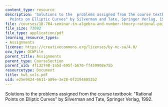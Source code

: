 ```yaml
---
content_type: resource
description: 'Solutions to the  problems assigned from the course textbook: "Rational
  Points on Elliptic Curves" by Silverman and Tate, Springer Verlag, 1992.'
file: /courses/18-704-seminar-in-algebra-and-number-theory-rational-points-on-elliptic-curves-fall-2004/e25e94246611a89e3e280f21948053b2_hw5_sols.pdf
file_size: 73092
file_type: application/pdf
learning_resource_types:
- Assignments
license: https://creativecommons.org/licenses/by-nc-sa/4.0/
ocw_type: OCWFile
parent_title: Assignments
parent_type: CourseSection
parent_uid: 4f132748-1a5d-695f-b670-ff459908e75b
resourcetype: Document
title: hw5_sols.pdf
uid: e25e9424-6611-a89e-3e28-0f21948053b2
---
```

Solutions to the  problems assigned from the course textbook: "Rational Points on Elliptic Curves" by Silverman and Tate, Springer Verlag, 1992.
